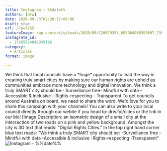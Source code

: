 ```yaml
---
title: Instagram – %%date%%
authors: [drw]
date: 2020-09-23T02:20:12+00:00
draft: true
url: /?p=7265
featureImage: /wp-content/uploads/2020/09/120079353_655904068393697_7307219773695351136_n.jpg
instagrate_id:
  - 17865524642035196
category:
  - Articles
format: image

---
```

We think that local councils have a \*huge\* opportunity to lead the way in creating truly smart cities by making sure our human rights are upheld as communities embrace more technology and digital innovation. We think a truly SMART city should be:- Surveillance free- Mindful with data &#8211; Accessible & inclusive &#8211; Rights-respecting &#8211; Transparent To get councils around Australia on board, we need to share the word. We'd love for you to share this campaign with your channels! You can also write to your local council directly through our webite if you head to: drw.fyi/cities or the link in our bio! [Image Description: an isometric design of a small city at the intersection of two roads on a pink and yellow background. Amongst the city is 3D text that reads: "Digital Rights Cities." In the top right hand corner blue text reads: "We think a truly SMART city should be: -Surveillance free -Mindful with data -Accessible & inclusive -Rights-respecting -Transparent"
<img decoding="async" src="/wp-content/uploads/2020/09/120079353_655904068393697_7307219773695351136_n.jpg" alt="Instagram - %%date%%" />
